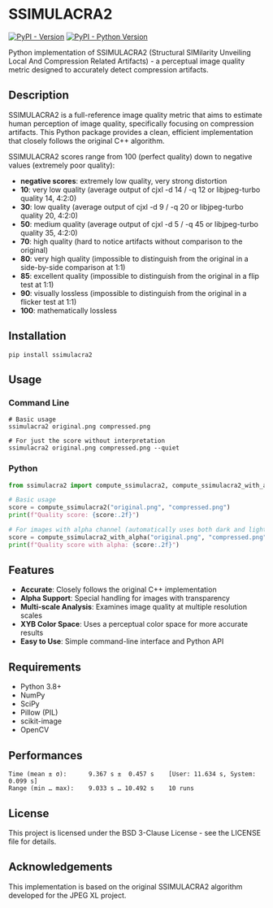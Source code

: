 # SSIMULACRA2

[![PyPI - Version](https://img.shields.io/pypi/v/ssimulacra2.svg)](https://pypi.org/project/ssimulacra2)
[![PyPI - Python Version](https://img.shields.io/pypi/pyversions/ssimulacra2.svg)](https://pypi.org/project/ssimulacra2)

Python implementation of SSIMULACRA2 (Structural SIMilarity Unveiling Local And Compression Related Artifacts) - a perceptual image quality metric designed to accurately detect compression artifacts.

## Description

SSIMULACRA2 is a full-reference image quality metric that aims to estimate human perception of image quality, specifically focusing on compression artifacts. This Python package provides a clean, efficient implementation that closely follows the original C++ algorithm.

SSIMULACRA2 scores range from 100 (perfect quality) down to negative values (extremely poor quality):

- **negative scores**: extremely low quality, very strong distortion
- **10**: very low quality (average output of cjxl -d 14 / -q 12 or libjpeg-turbo quality 14, 4:2:0)
- **30**: low quality (average output of cjxl -d 9 / -q 20 or libjpeg-turbo quality 20, 4:2:0)
- **50**: medium quality (average output of cjxl -d 5 / -q 45 or libjpeg-turbo quality 35, 4:2:0)
- **70**: high quality (hard to notice artifacts without comparison to the original)
- **80**: very high quality (impossible to distinguish from the original in a side-by-side comparison at 1:1)
- **85**: excellent quality (impossible to distinguish from the original in a flip test at 1:1)
- **90**: visually lossless (impossible to distinguish from the original in a flicker test at 1:1)
- **100**: mathematically lossless

## Installation

```console
pip install ssimulacra2
```

## Usage

### Command Line

```console
# Basic usage
ssimulacra2 original.png compressed.png

# For just the score without interpretation
ssimulacra2 original.png compressed.png --quiet
```

### Python

```python
from ssimulacra2 import compute_ssimulacra2, compute_ssimulacra2_with_alpha

# Basic usage
score = compute_ssimulacra2("original.png", "compressed.png")
print(f"Quality score: {score:.2f}")

# For images with alpha channel (automatically uses both dark and light backgrounds)
score = compute_ssimulacra2_with_alpha("original.png", "compressed.png")
print(f"Quality score with alpha: {score:.2f}")
```

## Features

- **Accurate**: Closely follows the original C++ implementation
- **Alpha Support**: Special handling for images with transparency
- **Multi-scale Analysis**: Examines image quality at multiple resolution scales
- **XYB Color Space**: Uses a perceptual color space for more accurate results
- **Easy to Use**: Simple command-line interface and Python API

## Requirements

- Python 3.8+
- NumPy
- SciPy
- Pillow (PIL)
- scikit-image
- OpenCV

## Performances

```shell
Time (mean ± σ):      9.367 s ±  0.457 s    [User: 11.634 s, System: 0.099 s]
Range (min … max):    9.033 s … 10.492 s    10 runs
```

## License

This project is licensed under the BSD 3-Clause License - see the LICENSE file for details.

## Acknowledgements

This implementation is based on the original SSIMULACRA2 algorithm developed for the JPEG XL project.
